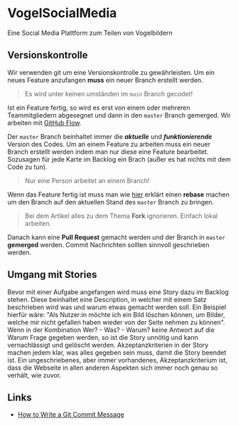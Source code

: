 # VogelSocialMedia
Eine Social Media Plattform zum Teilen von Vogelbildern
## Versionskontrolle
Wir verwenden git um eine Versionskontrolle zu gewährleisten. Um ein neues Feature anzufangen **muss** ein neuer Branch erstellt werden.

>Es wird unter keinen umständen im `main` Branch gecodet!

Ist ein Feature fertig, so wird es erst von einem oder mehreren Teammitgliedern abgesegnet und dann in den `master` Branch gemerged. 
Wir arbeiten mit [GitHub Flow](https://www.gitkraken.com/learn/git/best-practices/git-branch-strategy).

Der `master` Branch beinhaltet immer die ***aktuelle*** und ***funktionierende*** Version des Codes. 
Um an einem Feature zu arbeiten muss ein neuer Branch erstellt werden indem man nur diese eine Feature bearbeitet.
Sozusagen für jede Karte im Backlog ein Brach (außer es hat nichts mit dem Code zu tun).

>Nur eine Person arbeitet an einem Branch!

Wenn das Feature fertig ist muss man wie [hier](https://medium.com/singlestone/a-git-workflow-using-rebase-1b1210de83e5 ) erklärt einen **rebase** machen um den Branch auf den aktuellen Stand des `master` Branch zu bringen.

>Bei dem Artikel alles zu dem Thema **Fork** ignorieren.
>Einfach lokal arbeiten.

Danach kann eine **Pull Request** gemacht werden und der Branch in `master` **gemerged** werden.
Commit Nachrichten sollten sinnvoll geschrieben werden.

## Umgang mit Stories
Bevor mit einer Aufgabe angefangen wird muss eine Story dazu im Backlog stehen. Diese beinhaltet eine Description, in welcher mit einem Satz beschrieben wird was und warum etwas gemacht werden soll. Ein Beispiel hierfür wäre: "Als Nutzer:in möchte ich ein Bild löschen können, um Bilder, welche mir nicht gefallen haben wieder von der Seite nehmen zu können". Wenn in der Kombination Wer? - Was? - Warum? keine Antwort auf die Warum Frage gegeben werden, so ist die Story unnötig und kann vernachlässigt und gelöscht werden.
Akzeptanzkriterien in der Story machen jedem klar, was alles gegeben sein muss, damit die Story beendet ist. Ein ungeschriebenes, aber immer vorhandenes, Akzeptanzkriterium ist, dass die Webseite in allen anderen Aspekten sich immer noch genau so verhält, wie zuvor.
## Links
- [How to Write a Git Commit Message](https://cbea.ms/git-commit)
